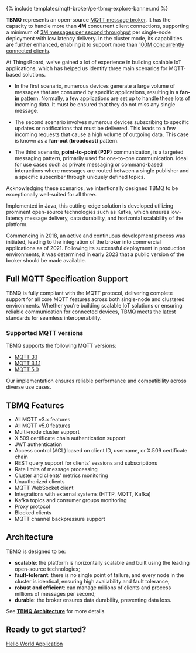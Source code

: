 {% include templates/mqtt-broker/pe-tbmq-explore-banner.md %}

**TBMQ** represents an open-source <a target="_blank" href="/products/mqtt-broker/">MQTT message broker</a>. It has the capacity to handle more than **4M** concurrent client connections, 
supporting a minimum of [3M messages per second throughput](/docs/{{docsPrefix}}mqtt-broker/reference/3m-throughput-single-node-performance-test/) per single-node deployment 
with low latency delivery. 
In the cluster mode, its capabilities are further enhanced, 
enabling it to support more than [100M concurrently connected clients](/docs/{{docsPrefix}}mqtt-broker/reference/100m-connections-performance-test/).

At ThingsBoard, we’ve gained a lot of experience in building scalable IoT applications, which has helped us identify three main scenarios for MQTT-based solutions.

* In the first scenario, numerous devices generate a large volume of messages that are consumed by specific applications, resulting in a **fan-in** pattern. 
Normally, a few applications are set up to handle these lots of incoming data. It must be ensured that they do not miss any single message.

* The second scenario involves numerous devices subscribing to specific updates or notifications that must be delivered. 
This leads to a few incoming requests that cause a high volume of outgoing data. This case is known as a **fan-out (broadcast)** pattern.

* The third scenario, **point-to-point (P2P)** communication, is a targeted messaging pattern, primarily used for one-to-one communication. 
Ideal for use cases such as private messaging or command-based interactions where messages are routed between a single publisher and a specific subscriber through uniquely defined topics.

Acknowledging these scenarios, we intentionally designed TBMQ to be exceptionally well-suited for all three.

Implemented in Java, this cutting-edge solution is developed utilizing prominent open-source technologies such as Kafka, 
which ensures low-latency message delivery, data durability, and horizontal scalability of the platform.

Commencing in 2018, an active and continuous development process was initiated, leading to the integration of the broker into commercial applications as of 2021. 
Following its successful deployment in production environments, it was determined in early 2023 that a public version of the broker should be made available.

## Full MQTT Specification Support

TBMQ is fully compliant with the MQTT protocol, delivering complete support for all core MQTT features across both single-node and clustered environments.
Whether you're building scalable IoT solutions or ensuring reliable communication for connected devices, TBMQ meets the latest standards for seamless interoperability.

### Supported MQTT versions

TBMQ supports the following MQTT versions:

* [MQTT 3.1](https://public.dhe.ibm.com/software/dw/webservices/ws-mqtt/mqtt-v3r1.html)
* [MQTT 3.1.1](https://docs.oasis-open.org/mqtt/mqtt/v3.1.1/mqtt-v3.1.1.html)
* [MQTT 5.0](https://docs.oasis-open.org/mqtt/mqtt/v5.0/mqtt-v5.0.html)

Our implementation ensures reliable performance and compatibility across diverse use cases.

## TBMQ Features

* All MQTT v3.x features
* All MQTT v5.0 features
* Multi-node cluster support
* X.509 certificate chain authentication support
* JWT authentication
* Access control (ACL) based on client ID, username, or X.509 certificate chain
* REST query support for clients’ sessions and subscriptions
* Rate limits of message processing
* Cluster and clients' metrics monitoring
* Unauthorized clients
* MQTT WebSocket client
* Integrations with external systems (HTTP, MQTT, Kafka)
* Kafka topics and consumer groups monitoring
* Proxy protocol
* Blocked clients
* MQTT channel backpressure support

## Architecture

TBMQ is designed to be:

* **scalable**: the platform is horizontally scalable and built using the leading open-source technologies;
* **fault-tolerant**: there is no single point of failure, and every node in the cluster is identical, ensuring high availability and fault tolerance;
* **robust and efficient**: can manage millions of clients and process millions of messages per second;
* **durable**: the broker ensures data durability, preventing data loss.

See [**TBMQ Architecture**](/docs/{{docsPrefix}}mqtt-broker/architecture) for more details.

## Ready to get started?

<p><a href="/docs/{{docsPrefix}}mqtt-broker/getting-started/" class="button">Hello World Application</a></p>
